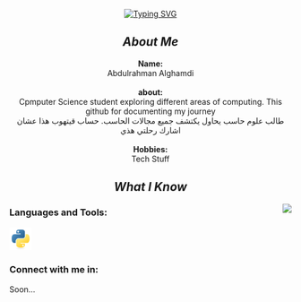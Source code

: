 <div align="center">
     
[![Typing SVG](https://readme-typing-svg.demolab.com?font=Pixelify+Sans&size=37&duration=4960&pause=1000&color=FFFFFF&multiline=true&width=435&lines=welcome+to+my+github+%3C3)](https://git.io/typing-svg)
## *About Me*



**Name:**
<br>
Abdulrahman Alghamdi
<br>
<br>
**about:** 
<br>
Cpmputer Science student exploring different areas of computing. This github for documenting my journey
<br>
طالب علوم حاسب يحاول يكتشف جميع مجالات الحاسب. حساب قيتهوب هذا عشان اشارك رحلتي هذي
<br>
<br>
**Hobbies:**
<br>
Tech Stuff
</center>



## *What I Know*

<img src = "https://64.media.tumblr.com/42ceeaf9acede06201ccf486be384ce8/tumblr_mm69bhm2Ce1s93xseo1_500.gif" align="right"/>

<h3 align="left">Languages and Tools:</h3>
<p align="left"> <img src="https://raw.githubusercontent.com/devicons/devicon/master/icons/python/python-original.svg" alt="python" width="40" height="40"/> </a>   </p>

<h3 align="left">Connect with me in:</h3>

<p align="left">Soon...</p>
<!--<p align="left">
<a href="https://discord.gg/https://discord.gg/E73Txbx4r2" target="blank"><img align="center" src="https://raw.githubusercontent.com/rahuldkjain/github-profile-readme-generator/master/src/images/icons/Social/discord.svg" alt="https://discord.gg/E73Txbx4r2" height="30" width="40" /></a>
</p>

<!--
not Hinamu18 readme trust me
-->
